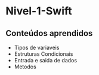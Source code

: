 # Nivel-1-Swift

## Conteúdos aprendidos

- Tipos de variaveis
- Estruturas Condicionais
- Entrada e saida de dados
- Metodos
